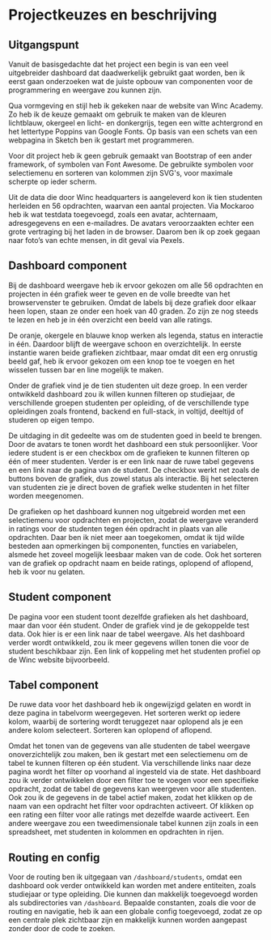 # Projectkeuzes en beschrijving

## Uitgangspunt

Vanuit de basisgedachte dat het project een begin is van een veel uitgebreider dashboard dat daadwerkelijk gebruikt gaat worden, ben ik eerst gaan onderzoeken wat de juiste opbouw van componenten voor de programmering en weergave zou kunnen zijn.

Qua vormgeving en stijl heb ik gekeken naar de website van Winc Academy. Zo heb ik de keuze gemaakt om gebruik te maken van de kleuren lichtblauw, okergeel en licht- en donkergrijs, tegen een witte achtergrond en het lettertype Poppins van Google Fonts. Op basis van een schets van een webpagina in Sketch ben ik gestart met programmeren.

Voor dit project heb ik geen gebruik gemaakt van Bootstrap of een ander framework, of symbolen van Font Awesome. De gebruikte symbolen voor selectiemenu en sorteren van kolommen zijn SVG's, voor maximale scherpte op ieder scherm.

Uit de data die door Winc headquarters is aangeleverd kon ik tien studenten herleiden en 56 opdrachten, waarvan een aantal projecten. Via Mockaroo heb ik wat testdata toegevoegd, zoals een avatar, achternaam, adresgegevens en een e-mailadres. De avatars veroorzaakten echter een grote vertraging bij het laden in de browser. Daarom ben ik op zoek gegaan naar foto’s van echte mensen, in dit geval via Pexels.

## Dashboard component

Bij de dashboard weergave heb ik ervoor gekozen om alle 56 opdrachten en projecten in één grafiek weer te geven en de volle breedte van het browservenster te gebruiken. Omdat de labels bij deze grafiek door elkaar heen lopen, staan ze onder een hoek van 40 graden. Zo zijn ze nog steeds te lezen en heb je in één overzicht een beeld van alle ratings.

De oranje, okergele en blauwe knop werken als legenda, status en interactie in één. Daardoor blijft de weergave schoon en overzichtelijk. In eerste instantie waren beide grafieken zichtbaar, maar omdat dit een erg onrustig beeld gaf, heb ik ervoor gekozen om een knop toe te voegen en het wisselen tussen bar en line mogelijk te maken.

Onder de grafiek vind je de tien studenten uit deze groep. In een verder ontwikkeld dashboard zou ik willen kunnen filteren op studiejaar, de verschillende groepen studenten per opleiding, of de verschillende type opleidingen zoals frontend, backend en full-stack, in voltijd, deeltijd of studeren op eigen tempo.

De uitdaging in dit gedeelte was om de studenten goed in beeld te brengen. Door de avatars te tonen wordt het dashboard een stuk persoonlijker. Voor iedere student is er een checkbox om de grafieken te kunnen filteren op één of meer studenten. Verder is er een link naar de ruwe tabel gegevens en een link naar de pagina van de student. De checkbox werkt net zoals de buttons boven de grafiek, dus zowel status als interactie. Bij het selecteren van studenten zie je direct boven de grafiek welke studenten in het filter worden meegenomen.

De grafieken op het dashboard kunnen nog uitgebreid worden met een selectiemenu voor opdrachten en projecten, zodat de weergave veranderd in ratings voor de studenten tegen één opdracht in plaats van alle opdrachten. Daar ben ik niet meer aan toegekomen, omdat ik tijd wilde besteden aan opmerkingen bij componenten, functies en variabelen, alsmede het zoveel mogelijk leesbaar maken van de code. Ook het sorteren van de grafiek op opdracht naam en beide ratings, oplopend of aflopend, heb ik voor nu gelaten.

## Student component

De pagina voor een student toont dezelfde grafieken als het dashboard, maar dan voor één student. Onder de grafiek vind je de gekoppelde test data. Ook hier is er een link naar de tabel weergave.  Als het dashboard verder wordt ontwikkeld, zou ik meer gegevens willen tonen die voor de student beschikbaar zijn. Een link of koppeling met het studenten profiel op de Winc website bijvoorbeeld.

## Tabel component

De ruwe data voor het dashboard heb ik ongewijzigd gelaten en wordt in deze pagina in tabelvorm weergegeven. Het sorteren werkt op iedere kolom, waarbij de sortering wordt teruggezet naar oplopend als je een andere kolom selecteert. Sorteren kan oplopend of aflopend.

Omdat het tonen van de gegevens van alle studenten de tabel weergave onoverzichtelijk zou maken, ben ik gestart met een selectiemenu om de tabel te kunnen filteren op één student. Via verschillende links naar deze pagina wordt het filter op voorhand al ingesteld via de state. Het dashboard zou ik verder ontwikkelen door een filter toe te voegen voor een specifieke opdracht, zodat de tabel de gegevens kan weergeven voor alle studenten. Ook zou ik de gegevens in de tabel actief maken, zodat het klikken op de naam van een opdracht het filter voor opdrachten activeert.  Of klikken op een rating een filter voor alle ratings met dezelfde waarde activeert. Een andere weergave zou een tweedimensionale tabel kunnen zijn zoals in een spreadsheet, met studenten in kolommen en opdrachten in rijen.

## Routing en config

Voor de routing ben ik uitgegaan van `/dashboard/students`, omdat een dashboard ook verder ontwikkeld kan worden met andere entiteiten, zoals studiejaar or type opleiding. Die kunnen dan makkelijk toegevoegd worden als subdirectories van `/dashboard`. Bepaalde constanten, zoals die voor de routing en navigatie, heb ik aan een globale config toegevoegd, zodat ze op een centrale plek zichtbaar zijn en makkelijk kunnen worden aangepast zonder door de code te zoeken.
